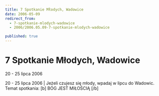 ```yaml
---
title: 7 Spotkanie Młodych, Wadowice
date: 2006-05-09
redirect_from: 
  - 7-spotkanie-mlodych-wadowice
  - 2006/2006.05.09-7-spotkanie-mlodych-wadowice

published: true
---
```




# 7 Spotkanie Młodych, Wadowice

<time>20 - 25 lipca 2006</time>

20 - 25 lipca 2006 |  Jeżeli czujesz się młody, wpadaj w lipcu do Wadowic. Temat spotkania: [b] BÓG JEST MIŁOŚCIĄ [/b]

<!--CONTENT FROM OLD SERVER (jos before 2013): 20 - 25 lipca 2006 |  Jeżeli czujesz się młody, wpadaj w lipcu do Wadowic. Temat spotkania: [b] BÓG JEST MIŁOŚCIĄ [/b]
-->

<!--{{json:{"created_date":"2006-05-09 23:07:31","publish_down":"0000-00-00 00:00:00","id":"351"}}}-->